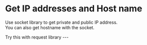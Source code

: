 # Get IP addresses and Host name

Use socket library to get private and public IP address. <br>
You can also get hostname with the socket.

Try this with request library --- 
